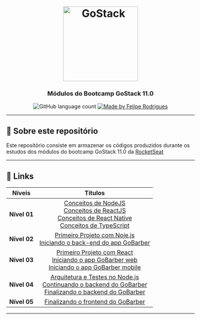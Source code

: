 <h1 align="center">
    <img alt="GoStack" src="https://rocketseat-cdn.s3-sa-east-1.amazonaws.com/bootcamp-header.png" width="200px" />
</h1>

<h3 align="center">
   Módulos do Bootcamp GoStack 11.0
</h3>

<p align="center">
  <img alt="GitHub language count" src="https://img.shields.io/github/languages/count/felipersdf/GoStack11?color=%2304D361">

  <a href="https://github.com/felipersdf">
    <img alt="Made by Felipe Rodrigues" src="https://img.shields.io/badge/made%20by-Felipe Rodrigues-%2304D361">
  </a>

</p>

---

## :rocket: Sobre este repositório

Este repositório consiste em armazenar os códigos produzidos durante os estudos dos módulos do bootcamp GoStack 11.0 da [RocketSeat](http://www.rocketseat.com.br)

---

## :paperclip: Links

<div align="center" >

|    Níveis    |                                                                                                                                                                               Títulos                                                                                                                                                                               |
| :----------: | :-----------------------------------------------------------------------------------------------------------------------------------------------------------------------------------------------------------------------------------------------------------------------------------------------------------------------------------------------------------------: |
| **Nível 01** | [Conceitos de NodeJS](https://github.com/felipersdf/GoStack11/tree/master/backend)<br>[Conceitos de ReactJS](https://github.com/felipersdf/GoStack11/tree/master/frontend)<br>[Conceitos de React Native](https://github.com/felipersdf/GoStack11/tree/master/mobile)<br> [Conceitos de TypeScript](https://github.com/felipersdf/GoStack11/tree/master/typescript) |
| **Nível 02** |                                                                    [Primeiro Projeto com Noje.js](https://github.com/felipersdf/GoStack11/tree/master/primeiro-projeto-node/)<br>[Iniciando o back-end do app GoBarber](https://github.com/felipersdf/GoStack11/tree/master/iniciando-back-end/)                                                                    |
| **Nível 03** |                         [Primeiro Projeto com React](https://github.com/felipersdf/GoStack11/tree/master/primeiro-projeto-react/)<br>[Iniciando o app GoBarber web](https://github.com/felipersdf/GoStack11/tree/master/gobarber-web)<br>[Iniciando o app GoBarber mobile](https://github.com/felipersdf/GoStack11/tree/master/appgobarber)                         |
| **Nível 04** |             [Arquitetura e Testes no Node.js](https://github.com/felipersdf/GoStack11/tree/master/iniciando-back-end/)<br>[Continuando o backend do GoBarber](https://github.com/felipersdf/GoStack11/tree/master/iniciando-back-end/)<br>[Finalizando o backend do GoBarber](https://github.com/felipersdf/GoStack11/tree/master/iniciando-back-end/)              |
| **Nível 05** |                                                                                                                             [Finalizando o frontend do GoBarber](https://github.com/felipersdf/GoStack11/tree/master/gobarber-web)<br>                                                                                                                              |

</div>

---
